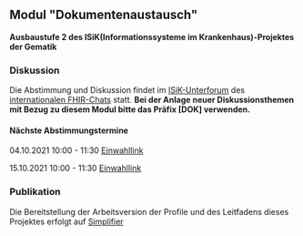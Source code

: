 ## Modul "Dokumentenaustausch" 
**Ausbaustufe 2 des ISiK(Informationssysteme im Krankenhaus)-Projektes der Gematik**

### Diskussion
Die Abstimmung und Diskussion findet im  [ISiK-Unterforum](https://chat.fhir.org/#streams/287581/german.2Fisik) des [internationalen FHIR-Chats](https://chat.fhir.org/) statt.
**Bei der Anlage neuer Diskussionsthemen mit Bezug zu diesem Modul bitte das Präfix \[DOK\] verwenden.**

#### Nächste Abstimmungstermine
04.10.2021 10:00 - 11:30 [Einwahllink](https://teams.microsoft.com/l/meetup-join/19%3ameeting_MjRkMTgwZTgtNTE2My00MTFiLThkZmMtNjlmMGNiYTdkMDg5%40thread.v2/0?context=%7b%22Tid%22%3a%2230092c62-4dbf-43bf-a33f-10d21b5b660a%22%2c%22Oid%22%3a%2275818d5c-55b0-4e8b-9176-980e5d0eac41%22%7d)

15.10.2021 10:00 - 11:30 [Einwahllink](https://teams.microsoft.com/l/meetup-join/19%3ameeting_MDFmOWY3MDEtMDhiYy00ZWJlLTk0ZDQtZjM3ZjVhZTY3ZWFi%40thread.v2/0?context=%7b%22Tid%22%3a%2230092c62-4dbf-43bf-a33f-10d21b5b660a%22%2c%22Oid%22%3a%2275818d5c-55b0-4e8b-9176-980e5d0eac41%22%7d)

### Publikation
Die Bereitstellung der Arbeitsversion der Profile und des Leitfadens dieses Projektes erfolgt auf [Simplifier](https://simplifier.net/isik-dokumentenaustausch)

